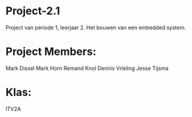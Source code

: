 # Project-2.1
Project van periode 1, leerjaar 2. Het bouwen van een embedded system.

# Project Members:
Mark Dissel
Mark Horn
Remand Knol
Dennis Vrieling
Jesse Tijsma

# Klas:
ITV2A
